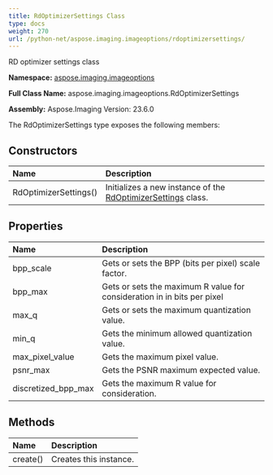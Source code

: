 ```yaml
---
title: RdOptimizerSettings Class
type: docs
weight: 270
url: /python-net/aspose.imaging.imageoptions/rdoptimizersettings/
---
```


RD optimizer settings class

**Namespace:** [aspose.imaging.imageoptions](/imaging/python-net/aspose.imaging.imageoptions/)

**Full Class Name:** aspose.imaging.imageoptions.RdOptimizerSettings

**Assembly:**  Aspose.Imaging Version: 23.6.0

The RdOptimizerSettings type exposes the following members:
## **Constructors**
|**Name**|**Description**|
| :- | :- |
|RdOptimizerSettings()|Initializes a new instance of the [RdOptimizerSettings](/imaging/python-net/aspose.imaging.imageoptions/rdoptimizersettings/) class.|
## **Properties**
|**Name**|**Description**|
| :- | :- |
|bpp_scale|Gets or sets the BPP (bits per pixel) scale factor.|
|bpp_max|Gets or sets the maximum R value for consideration in  in bits per pixel|
|max_q|Gets or sets the maximum quantization value.|
|min_q|Gets the minimum allowed quantization value.|
|max_pixel_value|Gets the maximum pixel value.|
|psnr_max|Gets the PSNR maximum expected value.|
|discretized_bpp_max|Gets the maximum R value for consideration.|
## **Methods**
|**Name**|**Description**|
| :- | :- |
|create()|Creates this instance.|

